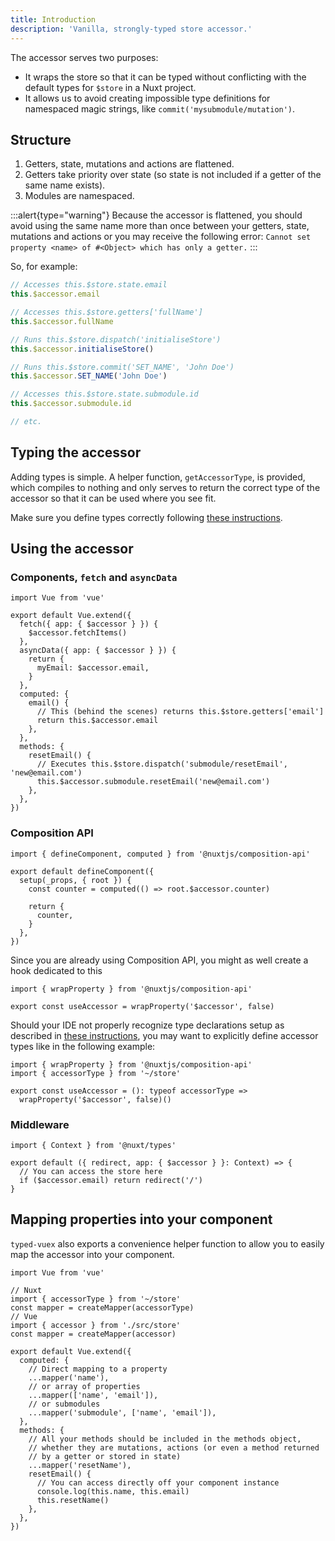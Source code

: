 ```yaml
---
title: Introduction
description: 'Vanilla, strongly-typed store accessor.'
---
```


The accessor serves two purposes:

- It wraps the store so that it can be typed without conflicting with the default types for `$store` in a Nuxt project.
- It allows us to avoid creating impossible type definitions for namespaced magic strings, like `commit('mysubmodule/mutation')`.

## Structure

1. Getters, state, mutations and actions are flattened.
2. Getters take priority over state (so state is not included if a getter of the same name exists).
3. Modules are namespaced.

:::alert{type="warning"}
Because the accessor is flattened, you should avoid using the same name more than once between your getters, state, mutations and actions or you may receive the following error: `Cannot set property <name> of #<Object> which has only a getter.`
:::

So, for example:

```ts
// Accesses this.$store.state.email
this.$accessor.email

// Accesses this.$store.getters['fullName']
this.$accessor.fullName

// Runs this.$store.dispatch('initialiseStore')
this.$accessor.initialiseStore()

// Runs this.$store.commit('SET_NAME', 'John Doe')
this.$accessor.SET_NAME('John Doe')

// Accesses this.$store.state.submodule.id
this.$accessor.submodule.id

// etc.
```

## Typing the accessor

Adding types is simple. A helper function, `getAccessorType`, is provided, which compiles to nothing and only serves to return the correct type of the accessor so that it can be used where you see fit.

Make sure you define types correctly following [these instructions](/getting-started/getting-started-nuxt#add-type-definitions).

## Using the accessor

### Components, `fetch` and `asyncData`

```ts{}[components/sampleComponent.vue]
import Vue from 'vue'

export default Vue.extend({
  fetch({ app: { $accessor } }) {
    $accessor.fetchItems()
  },
  asyncData({ app: { $accessor } }) {
    return {
      myEmail: $accessor.email,
    }
  },
  computed: {
    email() {
      // This (behind the scenes) returns this.$store.getters['email']
      return this.$accessor.email
    },
  },
  methods: {
    resetEmail() {
      // Executes this.$store.dispatch('submodule/resetEmail', 'new@email.com')
      this.$accessor.submodule.resetEmail('new@email.com')
    },
  },
})
```

### Composition API

```ts{}[components/sampleComponent.vue]
import { defineComponent, computed } from '@nuxtjs/composition-api'

export default defineComponent({
  setup(_props, { root }) {
    const counter = computed(() => root.$accessor.counter)

    return {
      counter,
    }
  },
})
```

Since you are already using Composition API, you might as well create a hook dedicated to this

```ts{}[hooks/useAccessor.ts]
import { wrapProperty } from '@nuxtjs/composition-api'

export const useAccessor = wrapProperty('$accessor', false)
```

Should your IDE not properly recognize type declarations setup as described in [these instructions](/getting-started/getting-started-nuxt#add-type-definitions),
you may want to explicitly define accessor types like in the following example:

```ts{}[hooks/useAccessor.ts]
import { wrapProperty } from '@nuxtjs/composition-api'
import { accessorType } from '~/store'

export const useAccessor = (): typeof accessorType =>
  wrapProperty('$accessor', false)()
```

### Middleware

```ts{}[middleware/test.ts]
import { Context } from '@nuxt/types'

export default ({ redirect, app: { $accessor } }: Context) => {
  // You can access the store here
  if ($accessor.email) return redirect('/')
}
```

## Mapping properties into your component

`typed-vuex` also exports a convenience helper function to allow you to easily map the accessor into your component.

```ts{}[components/sampleComponent.vue]
import Vue from 'vue'

// Nuxt
import { accessorType } from '~/store'
const mapper = createMapper(accessorType)
// Vue
import { accessor } from './src/store'
const mapper = createMapper(accessor)

export default Vue.extend({
  computed: {
    // Direct mapping to a property
    ...mapper('name'),
    // or array of properties
    ...mapper(['name', 'email']),
    // or submodules
    ...mapper('submodule', ['name', 'email']),
  },
  methods: {
    // All your methods should be included in the methods object,
    // whether they are mutations, actions (or even a method returned
    // by a getter or stored in state)
    ...mapper('resetName'),
    resetEmail() {
      // You can access directly off your component instance
      console.log(this.name, this.email)
      this.resetName()
    },
  },
})
```
